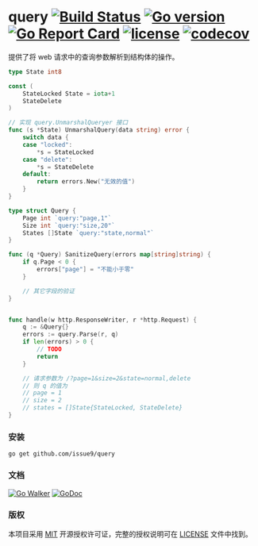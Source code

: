 query [![Build Status](https://travis-ci.org/issue9/query.svg?branch=master)](https://travis-ci.org/issue9/query)
[![Go version](https://img.shields.io/badge/Go-1.10-brightgreen.svg?style=flat)](https://golang.org)
[![Go Report Card](https://goreportcard.com/badge/github.com/issue9/query)](https://goreportcard.com/report/github.com/issue9/query)
[![license](https://img.shields.io/badge/license-MIT-brightgreen.svg?style=flat)](https://opensource.org/licenses/MIT)
[![codecov](https://codecov.io/gh/issue9/query/branch/master/graph/badge.svg)](https://codecov.io/gh/issue9/query)
======


提供了将 web 请求中的查询参数解析到结构体的操作。

```go
type State int8

const (
    StateLocked State = iota+1
    StateDelete
)

// 实现 query.UnmarshalQueryer 接口
func (s *State) UnmarshalQuery(data string) error {
    switch data {
    case "locked":
        *s = StateLocked
    case "delete":
        *s = StateDelete
    default:
        return errors.New("无效的值")
    }
}

type struct Query {
    Page int `query:"page,1"`
    Size int `query:"size,20"`
    States []State `query:"state,normal"`
}

func (q *Query) SanitizeQuery(errors map[string]string) {
    if q.Page < 0 {
        errors["page"] = "不能小于零"
    }

    // 其它字段的验证
}


func handle(w http.ResponseWriter, r *http.Request) {
    q := &Query{}
    errors := query.Parse(r, q)
    if len(errors) > 0 {
        // TODO
        return
    }

    // 请求参数为 /?page=1&size=2&state=normal,delete
    // 则 q 的值为
    // page = 1
    // size = 2
    // states = []State{StateLocked, StateDelete}
}
```


### 安装

```shell
go get github.com/issue9/query
```


### 文档

[![Go Walker](https://gowalker.org/api/v1/badge)](http://gowalker.org/github.com/issue9/query)
[![GoDoc](https://godoc.org/github.com/issue9/query?status.svg)](https://godoc.org/github.com/issue9/query)



### 版权

本项目采用 [MIT](https://opensource.org/licenses/MIT) 开源授权许可证，完整的授权说明可在 [LICENSE](LICENSE) 文件中找到。
